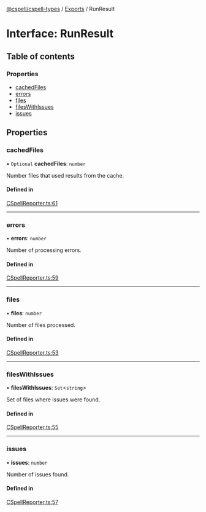[@cspell/cspell-types](../README.md) / [Exports](../modules.md) / RunResult

# Interface: RunResult

## Table of contents

### Properties

- [cachedFiles](RunResult.md#cachedfiles)
- [errors](RunResult.md#errors)
- [files](RunResult.md#files)
- [filesWithIssues](RunResult.md#fileswithissues)
- [issues](RunResult.md#issues)

## Properties

### cachedFiles

• `Optional` **cachedFiles**: `number`

Number files that used results from the cache.

#### Defined in

[CSpellReporter.ts:61](https://github.com/streetsidesoftware/cspell/blob/b33453b/packages/cspell-types/src/CSpellReporter.ts#L61)

___

### errors

• **errors**: `number`

Number of processing errors.

#### Defined in

[CSpellReporter.ts:59](https://github.com/streetsidesoftware/cspell/blob/b33453b/packages/cspell-types/src/CSpellReporter.ts#L59)

___

### files

• **files**: `number`

Number of files processed.

#### Defined in

[CSpellReporter.ts:53](https://github.com/streetsidesoftware/cspell/blob/b33453b/packages/cspell-types/src/CSpellReporter.ts#L53)

___

### filesWithIssues

• **filesWithIssues**: `Set`<`string`\>

Set of files where issues were found.

#### Defined in

[CSpellReporter.ts:55](https://github.com/streetsidesoftware/cspell/blob/b33453b/packages/cspell-types/src/CSpellReporter.ts#L55)

___

### issues

• **issues**: `number`

Number of issues found.

#### Defined in

[CSpellReporter.ts:57](https://github.com/streetsidesoftware/cspell/blob/b33453b/packages/cspell-types/src/CSpellReporter.ts#L57)
